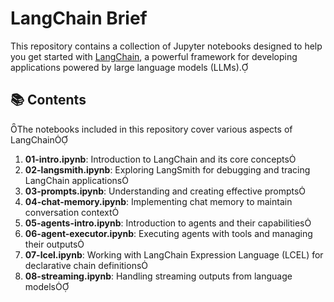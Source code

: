 # LangChain Brief

This repository contains a collection of Jupyter notebooks designed to help you get started with [LangChain](https://www.langchain.com/), a powerful framework for developing applications powered by large language models (LLMs).

## 📚 Contents
The notebooks included in this repository cover various aspects of LangChain

1. **01-intro.ipynb**: Introduction to LangChain and its core concepts
2. **02-langsmith.ipynb**: Exploring LangSmith for debugging and tracing LangChain applications
3. **03-prompts.ipynb**: Understanding and creating effective prompts
4. **04-chat-memory.ipynb**: Implementing chat memory to maintain conversation context
5. **05-agents-intro.ipynb**: Introduction to agents and their capabilities
6. **06-agent-executor.ipynb**: Executing agents with tools and managing their outputs
7. **07-lcel.ipynb**: Working with LangChain Expression Language (LCEL) for declarative chain definitions
8. **08-streaming.ipynb**: Handling streaming outputs from language models
